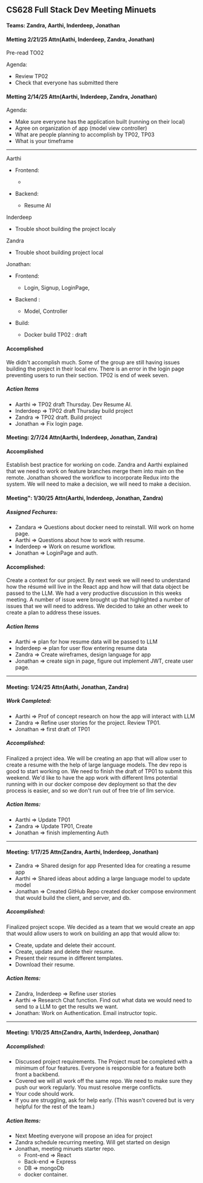 ## CS628 Full Stack Dev Meeting Minuets
#### Teams: Zandra, Aarthi, Inderdeep, Jonathan
                    
#### Metting 2/21/25 Attn(Aathi, Inderdeep, Zandra, Jonathan)

Pre-read TO02

Agenda:

- Review TP02
- Check that everyone has submitted there 



#### Metting 2/14/25 Attn(Aarthi, Inderdeep, Zandra, Jonathan)

Agenda: 
- Make sure everyone has the application built (running on their local)
- Agree on organization of app (model view controller)
- What are people planning to accomplish by TP02, TP03
- What is your timeframe 

___
Aarthi

- Frontend:

  -

- Backend:

  - Resume AI

Inderdeep

- Trouble shoot building the project localy

Zandra

- Trouble shoot building project local

Jonathan:

  - Frontend:
    - Login, Signup, LoginPage,

  - Backend :

    - Model, Controller

  - Build:
    
    - Docker build
TP02 : draft
    
#### Accomplished
We didn't accomplish much. Some of the group are still having issues building the project in their local env. There is 
an error in the login page preventing users to run their section. TP02 is end of week seven. 

##### *Action Items*                                                           
- Aarthi => TP02 draft Thursday. Dev Resume AI.  
- Inderdeep => TP02 draft Thursday build project
- Zandra => TP02 draft. Build project             
- Jonathan => Fix login page. 

#### Meeting: 2/7/24 Attn(Aarthi, Inderdeep, Jonathan, Zandra)

#### Accomplished
Establish best practice for working on code. Zandra and Aarthi explained that we need to work on feature branches 
merge them into main on the remote. Jonathan showed the workflow to incorporate Redux into the system. We will need to 
make a decision, we will need to make a decision. 


#### Meeting": 1/30/25 Attn(Aarthi, Inderdeep, Jonathan, Zandra)
##### Assigned Fechures: 
- Zandara => Questions about docker need to reinstall. Will work on home page.
- Aarthi => Questions about how to work with resume.
- Inderdeep => Work on resume workflow.
- Jonathan => LoginPage and auth. 

#### Accomplished:
Create a context for our project. By next week we will need to understand how the résumé will live in the React app and how
will that data object be passed to the LLM. We had a very productive discussion in this weeks meeting. A number of issue 
were brought up that highlighted a number of issues that we will need to address. We decided to take an other week to create a plan 
to address these issues. 

##### *Action Items*
- Aarthi => plan for how resume data will be passed to LLM
- Inderdeep => plan for user flow entering resume data
- Zandra => Create wireframes, design language for app
- Jonathan => create sign in page, figure out implement JWT, create user page.  

___
#### Meeting: 1/24/25 Attn(Aathi, Jonathan, Zandra)
##### Work Completed:
  - Aarthi => Prof of concept research on how the app will interact with LLM
  - Zandra => Refine user stories for the project. Review TP01.
  - Jonathan => first draft of TP01
##### Accomplished: 
Finalized a project idea. We will be creating an app that will allow user to create a resume with the help of large language 
models. The dev repo is good to start working on. We need to finish the draft of TP01 to submit this weekend. We'd like to 
have the app work with different llms potential running with in our docker compose dev deployment so that the dev process 
is easier, and so we don't run out of free trie of llm service. 

##### *Action Items*:
  - Aarthi => Update TP01
  - Zandra => Update TP01, Create 
  - Jonathan => finish implementing Auth
____ 
#### Meeting: 1/17/25 Attn(Zandra, Aarthi, Inderdeep, Jonathan)
  - Zandra => Shared design for app Presented Idea for creating a resume app
  - Aarthi => Shared ideas about adding a large language model to update model
  - Jonathan => Created GitHub Repo created docker compose environment that would build the client, and server, and db.

##### Accomplished:
Finalized project scope. We decided as a team that we would create an app that would allow users to work on building an app that would allow to:
  - Create, update and delete their account. 
  - Create, update and delete their resume.
  - Present their resume in different templates.
  - Download their resume.
##### *Action Items*:
  - Zandra, Inderdeep => Refine user stories 
  - Aarthi => Research Chat function. Find out what data we would need to send to a LLM to get the results we want. 
  - Jonathan: Work on Authentication. Email instructor topic.
____

#### Meeting: 1/10/25 Attn(Zandra, Aarthi, Inderdeep, Jonathan)

##### Accomplished:
- Discussed project requirements. The Project must be completed with a minimum of four features. Everyone is responsible for a feature both front a backbend.
- Covered we will all work off the same repo. We need to make sure they push our work regularly. You must resolve merge conflicts.
- Your code should work.
- If you are struggling, ask for help early. (This wasn't covered but is very helpful for the rest of the team.)

##### *Action Items*:
- Next Meeting everyone will propose an idea for project
- Zandra schedule recurring meeting. Will get started on design
- Jonathan, meeting minuets starter repo.
  - Front-end  => React
  - Back-end => Express
  - DB => mongoDb
  - docker container. 
